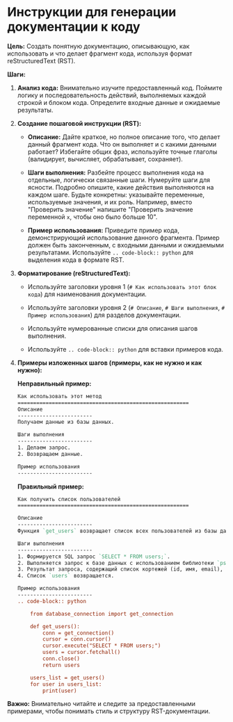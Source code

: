 # Инструкции для генерации документации к коду

**Цель:**  Создать понятную документацию, описывающую, как использовать и что делает фрагмент кода, используя формат reStructuredText (RST).

**Шаги:**

1. **Анализ кода:** Внимательно изучите предоставленный код. Поймите логику и последовательность действий, выполняемых каждой строкой и блоком кода.  Определите входные данные и ожидаемые результаты.

2. **Создание пошаговой инструкции (RST):**

   * **Описание:**  Дайте краткое, но полное описание того, что делает данный фрагмент кода. Что он выполняет и с какими данными работает?  Избегайте общих фраз, используйте точные глаголы (валидирует, вычисляет, обрабатывает, сохраняет).

   * **Шаги выполнения:**  Разбейте процесс выполнения кода на отдельные, логически связанные шаги.  Нумеруйте шаги для ясности.  Подробно опишите, какие действия выполняются на каждом шаге.  Будьте конкретны: указывайте переменные, используемые значения, и их роль. Например, вместо "Проверить значение" напишите "Проверить значение переменной `x`, чтобы оно было больше 10".

   * **Пример использования:**  Приведите пример кода, демонстрирующий использование данного фрагмента.  Пример должен быть законченным, с входными данными и ожидаемыми результатами. Используйте `.. code-block:: python` для выделения кода в формате RST.

3. **Форматирование (reStructuredText):**

   *  Используйте заголовки уровня 1 (`# Как использовать этот блок кода`) для наименования документации.

   *  Используйте заголовки уровня 2 (`# Описание`, `# Шаги выполнения`, `# Пример использования`) для разделов документации.

   *  Используйте нумерованные списки для описания шагов выполнения.

   *  Используйте `.. code-block:: python` для вставки примеров кода.

4. **Примеры изложенных шагов (примеры, как не нужно и как нужно):**

   **Неправильный пример:**

   ```rst
   Как использовать этот метод
   =======================================================
   Описание
   ------------------------
   Получаем данные из базы данных.

   Шаги выполнения
   ------------------------
   1. Делаем запрос.
   2. Возвращаем данные.

   Пример использования
   ------------------------
   ```

   **Правильный пример:**

   ```rst
   Как получить список пользователей
   =======================================================

   Описание
   ------------------------
   Функция `get_users` возвращает список всех пользователей из базы данных.

   Шаги выполнения
   ------------------------
   1. Формируется SQL запрос `SELECT * FROM users;`.
   2. Выполняется запрос к базе данных с использованием библиотеки `psycopg2`.
   3. Результат запроса, содержащий список кортежей (id, имя, email), сохраняется в переменную `users`.
   4. Список `users` возвращается.

   Пример использования
   ------------------------
   .. code-block:: python

       from database_connection import get_connection

       def get_users():
           conn = get_connection()
           cursor = conn.cursor()
           cursor.execute("SELECT * FROM users;")
           users = cursor.fetchall()
           conn.close()
           return users

       users_list = get_users()
       for user in users_list:
           print(user)
   ```

**Важно:**  Внимательно читайте и следите за предоставленными примерами, чтобы понимать стиль и структуру RST-документации.